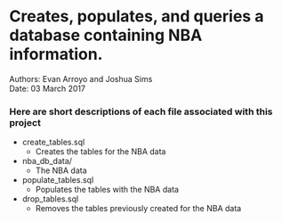 # Creates, populates, and queries a database containing NBA information.
Authors: Evan Arroyo and Joshua Sims  
Date: 03 March 2017

### Here are short descriptions of each file associated with this project
* create_tables.sql
	* Creates the tables for the NBA data
* nba_db_data/
	* The NBA data
* populate_tables.sql
	* Populates the tables with the NBA data
* drop_tables.sql
	* Removes the tables previously created for the NBA data

